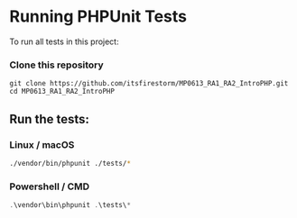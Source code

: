 # Running PHPUnit Tests

To run all tests in this project:

### Clone this repository
```git
git clone https://github.com/itsfirestorm/MP0613_RA1_RA2_IntroPHP.git
cd MP0613_RA1_RA2_IntroPHP
```

## Run the tests:
### Linux / macOS
```bash
./vendor/bin/phpunit ./tests/*
```

### Powershell / CMD
```powershell
.\vendor\bin\phpunit .\tests\*
```
